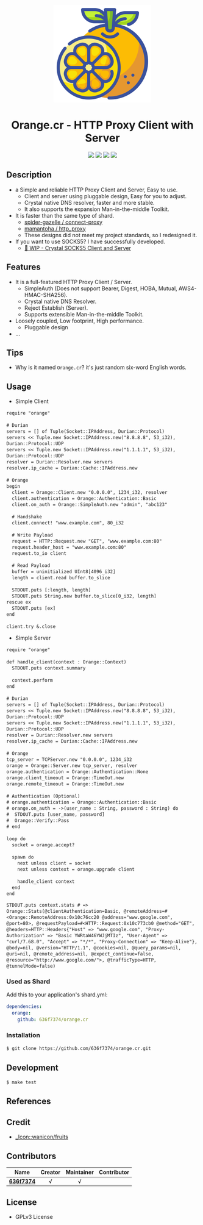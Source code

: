 <div align = "center"><img src="images/icon.png" width="256" height="256" /></div>

<div align = "center">
  <h1>Orange.cr - HTTP Proxy Client with Server</h1>
</div>

<p align="center">
  <a href="https://crystal-lang.org">
    <img src="https://img.shields.io/badge/built%20with-crystal-000000.svg" /></a>
  <a href="https://travis-ci.org/636f7374/orange.cr">
    <img src="https://api.travis-ci.org/636f7374/orange.cr.svg" /></a>
  <a href="https://github.com/636f7374/orange.cr/releases">
    <img src="https://img.shields.io/github/release/636f7374/orange.cr.svg" /></a>
  <a href="https://github.com/636f7374/orange.cr/blob/master/license">
    <img src="https://img.shields.io/github/license/636f7374/orange.cr.svg"></a>
</p>

## Description

* a Simple and reliable HTTP Proxy Client and Server, Easy to use.
  * Client and server using pluggable design, Easy for you to adjust.
  * Crystal native DNS resolver, faster and more stable.
  * It also supports the expansion Man-in-the-middle Toolkit.
* It is faster than the same type of shard.
  * [spider-gazelle / connect-proxy](https://github.com/spider-gazelle/connect-proxy)
  * [mamantoha / http_proxy](https://github.com/mamantoha/http_proxy)
  * These designs did not meet my project standards, so I redesigned it.
* If you want to use SOCKS5? I have successfully developed.
  * [🚧 WIP - Crystal SOCKS5 Client and Server](https://github.com/636f7374/tomato.cr)

## Features

* It is a full-featured HTTP Proxy Client / Server.
  * SimpleAuth (Does not support Bearer, Digest, HOBA, Mutual, AWS4-HMAC-SHA256).
  * Crystal native DNS Resolver.
  * Reject Establish (Server).
  * Supports extensible Man-in-the-middle Toolkit.
* Loosely coupled, Low footprint, High performance.
  * Pluggable design
* ...

## Tips

* Why is it named `Orange.cr`? it's just random six-word English words.

## Usage

* Simple Client

```crystal
require "orange"

# Durian
servers = [] of Tuple(Socket::IPAddress, Durian::Protocol)
servers << Tuple.new Socket::IPAddress.new("8.8.8.8", 53_i32), Durian::Protocol::UDP
servers << Tuple.new Socket::IPAddress.new("1.1.1.1", 53_i32), Durian::Protocol::UDP
resolver = Durian::Resolver.new servers
resolver.ip_cache = Durian::Cache::IPAddress.new

# Orange
begin
  client = Orange::Client.new "0.0.0.0", 1234_i32, resolver
  client.authentication = Orange::Authentication::Basic
  client.on_auth = Orange::SimpleAuth.new "admin", "abc123"

  # Handshake
  client.connect! "www.example.com", 80_i32

  # Write Payload
  request = HTTP::Request.new "GET", "www.example.com:80"
  request.header_host = "www.example.com:80"
  request.to_io client

  # Read Payload
  buffer = uninitialized UInt8[4096_i32]
  length = client.read buffer.to_slice

  STDOUT.puts [:length, length]
  STDOUT.puts String.new buffer.to_slice[0_i32, length]
rescue ex
  STDOUT.puts [ex]
end

client.try &.close

```

* Simple Server

```crystal
require "orange"

def handle_client(context : Orange::Context)
  STDOUT.puts context.summary

  context.perform
end

# Durian
servers = [] of Tuple(Socket::IPAddress, Durian::Protocol)
servers << Tuple.new Socket::IPAddress.new("8.8.8.8", 53_i32), Durian::Protocol::UDP
servers << Tuple.new Socket::IPAddress.new("1.1.1.1", 53_i32), Durian::Protocol::UDP
resolver = Durian::Resolver.new servers
resolver.ip_cache = Durian::Cache::IPAddress.new

# Orange
tcp_server = TCPServer.new "0.0.0.0", 1234_i32
orange = Orange::Server.new tcp_server, resolver
orange.authentication = Orange::Authentication::None
orange.client_timeout = Orange::TimeOut.new
orange.remote_timeout = Orange::TimeOut.new

# Authentication (Optional)
# orange.authentication = Orange::Authentication::Basic
# orange.on_auth = ->(user_name : String, password : String) do
#  STDOUT.puts [user_name, password]
#  Orange::Verify::Pass
# end

loop do
  socket = orange.accept?

  spawn do
    next unless client = socket
    next unless context = orange.upgrade client

    handle_client context
  end
end

```

```crystal
STDOUT.puts context.stats # => Orange::Stats(@clientAuthentication=Basic, @remoteAddress=#<Orange::RemoteAddress:0x10c76cc20 @address="www.google.com", @port=80>, @requestPayload=#<HTTP::Request:0x10c773cb0 @method="GET", @headers=HTTP::Headers{"Host" => "www.google.com", "Proxy-Authorization" => "Basic YWRtaW46YWJjMTIz", "User-Agent" => "curl/7.68.0", "Accept" => "*/*", "Proxy-Connection" => "Keep-Alive"}, @body=nil, @version="HTTP/1.1", @cookies=nil, @query_params=nil, @uri=nil, @remote_address=nil, @expect_continue=false, @resource="http://www.google.com/">, @trafficType=HTTP, @tunnelMode=false)
```

### Used as Shard

Add this to your application's shard.yml:
```yaml
dependencies:
  orange:
    github: 636f7374/orange.cr
```

### Installation

```bash
$ git clone https://github.com/636f7374/orange.cr.git
```

## Development

```bash
$ make test
```

## References


## Credit

* [\_Icon::wanicon/fruits](https://www.flaticon.com/packs/fruits-and-vegetables-48)

## Contributors

|Name|Creator|Maintainer|Contributor|
|:---:|:---:|:---:|:---:|
|**[636f7374](https://github.com/636f7374)**|√|√||

## License

* GPLv3 License

